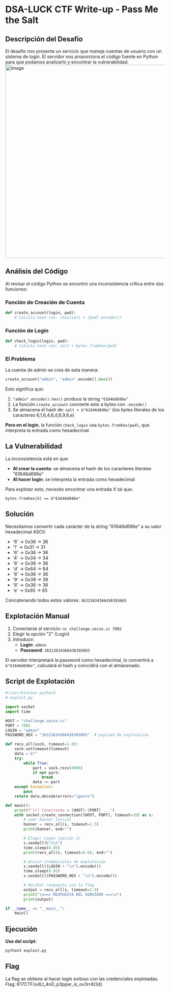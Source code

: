 # DSA-LUCK CTF Write-up - Pass Me the Salt


## Descripción del Desafío

El desafío nos presenta un servicio que maneja cuentas de usuario con un sistema de login. El servidor nos proporciona el código fuente en Python para que podamos analizarlo y encontrar la vulnerabilidad.
<img width="590" height="608" alt="image" src="https://github.com/user-attachments/assets/568a78cb-8da4-4c42-aae1-3b1767311b82" />


## Análisis del Código

Al revisar el código Python se encontró una inconsistencia crítica entre dos funciones:

### Función de Creación de Cuenta
```python
def create_account(login, pwd):
    # Calcula hash con: sha1(salt + (pwd).encode())
```

### Función de Login  
```python
def check_login(login, pwd):
    # Calcula hash con: salt + bytes.fromhex(pwd)
```

### El Problema
La cuenta de admin se crea de esta manera:
```python
create_account("admin", "admin".encode().hex())
```

Esto significa que:
1. `"admin".encode().hex()` produce la string `"61646d696e"`
2. La función `create_account` convierte esto a bytes con `.encode()`
3. Se almacena el hash de: `salt + b"61646d696e"` (los bytes literales de los caracteres 6,1,6,4,6,d,6,9,6,e)

**Pero en el login**, la función `check_login` usa `bytes.fromhex(pwd)`, que interpreta la entrada como hexadecimal.

## La Vulnerabilidad

La inconsistencia está en que:
- **Al crear la cuenta**: se almacena el hash de los caracteres literales "61646d696e"
- **Al hacer login**: se interpreta la entrada como hexadecimal

Para explotar esto, necesito encontrar una entrada X tal que:
```
bytes.fromhex(X) == b"61646d696e"
```

## Solución

Necesitamos convertir cada carácter de la string "61646d696e" a su valor hexadecimal ASCII:

- '6' → 0x36 → 36
- '1' → 0x31 → 31  
- '6' → 0x36 → 36
- '4' → 0x34 → 34
- '6' → 0x36 → 36
- 'd' → 0x64 → 64
- '6' → 0x36 → 36
- '9' → 0x39 → 39
- '6' → 0x36 → 36
- 'e' → 0x65 → 65

Concatenando todos estos valores: `36313634366436393665`

## Explotación Manual

1. Conectarse al servicio: `nc challenge.secso.cc 7002`
2. Elegir la opción "2" (Login)
3. Introducir:
   - **Login**: `admin`
   - **Password**: `36313634366436393665`

El servidor interpretará la password como hexadecimal, lo convertirá a `b"61646d696e"`, calculará el hash y coincidirá con el almacenado.

## Script de Explotación


```python
#!/usr/bin/env python3
# exploit.py

import socket
import time

HOST = "challenge.secso.cc"
PORT = 7002
LOGIN = "admin"
PASSWORD_HEX = "36313634366436393665"  # payload de explotación

def recv_all(sock, timeout=1.0):
    sock.settimeout(timeout)
    data = b""
    try:
        while True:
            part = sock.recv(4096)
            if not part:
                break
            data += part
    except Exception:
        pass
    return data.decode(errors="ignore")

def main():
    print(f"[+] Conectando a {HOST}:{PORT} ...")
    with socket.create_connection((HOST, PORT), timeout=10) as s:
        # Leer banner inicial
        banner = recv_all(s, timeout=1.5)
        print(banner, end="")

        # Elegir Login (opción 2)
        s.sendall(b"2\n")
        time.sleep(0.05)
        print(recv_all(s, timeout=0.8), end="")

        # Enviar credenciales de explotación
        s.sendall((LOGIN + "\n").encode())
        time.sleep(0.05)
        s.sendall((PASSWORD_HEX + "\n").encode())

        # Recibir respuesta con la flag
        output = recv_all(s, timeout=2.0)
        print("\n=== RESPUESTA DEL SERVIDOR ===\n")
        print(output)

if __name__ == "__main__":
    main()
```

## Ejecución

**Uso del script:**
```bash
python3 exploit.py
```

## Flag
La flag se obtiene al hacer login exitoso con las credenciales explotadas.
Flag: K17CTF{s4Lt_4nD_p3pper_is_ov3rr4t3d}

